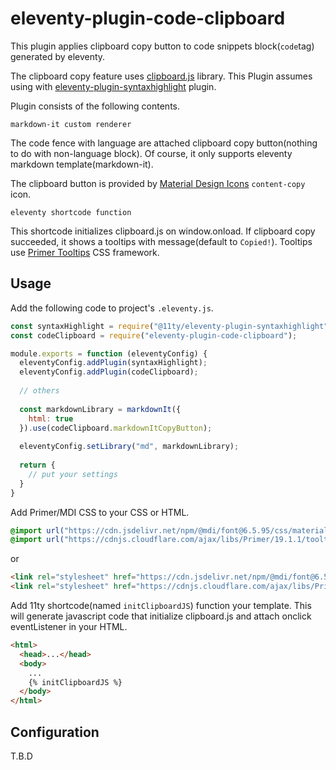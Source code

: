 # eleventy-plugin-code-clipboard

This plugin applies clipboard copy button to code snippets block(`code`tag) generated by eleventy.

The clipboard copy feature uses [clipboard.js](https://www.npmjs.com/package/clipboard) library.
This Plugin assumes using with [eleventy-plugin-syntaxhighlight](https://github.com/11ty/eleventy-plugin-syntaxhighlight) plugin.

Plugin consists of the following contents.

`markdown-it custom renderer`

The code fence with language are attached clipboard copy button(nothing to do with non-language block).
Of course, it only supports eleventy markdown template(markdown-it).

The clipboard button is provided by [Material Design Icons](https://materialdesignicons.com/) `content-copy` icon.

`eleventy shortcode function`

This shortcode initializes clipboard.js on window.onload.
If clipboard copy succeeded, it shows a tooltips with message(default to `Copied!`).
Tooltips use [Primer Tooltips](https://primer.style/css/components/tooltips) CSS framework.

## Usage

Add the following code to project's `.eleventy.js`.

```js
const syntaxHighlight = require("@11ty/eleventy-plugin-syntaxhighlight");
const codeClipboard = require("eleventy-plugin-code-clipboard");

module.exports = function (eleventyConfig) {
  eleventyConfig.addPlugin(syntaxHighlight);
  eleventyConfig.addPlugin(codeClipboard);
  
  // others
  
  const markdownLibrary = markdownIt({
    html: true
  }).use(codeClipboard.markdownItCopyButton);
  
  eleventyConfig.setLibrary("md", markdownLibrary);
  
  return {
    // put your settings
  }
}
```

Add Primer/MDI CSS to your CSS or HTML.

```css
@import url("https://cdn.jsdelivr.net/npm/@mdi/font@6.5.95/css/materialdesignicons.min.css");
@import url("https://cdnjs.cloudflare.com/ajax/libs/Primer/19.1.1/tooltips.min.css");
```

or

```html
<link rel="stylesheet" href="https://cdn.jsdelivr.net/npm/@mdi/font@6.5.95/css/materialdesignicons.min.css" crossorigin="anonymous" referrerpolicy="no-referrer" />
<link rel="stylesheet" href="https://cdnjs.cloudflare.com/ajax/libs/Primer/19.1.1/tooltips.min.css" crossorigin="anonymous" referrerpolicy="no-referrer" />
```

Add 11ty shortcode(named `initClipboardJS`) function your template. This will generate javascript code that initialize clipboard.js and attach onclick eventListener in your HTML.

```html
<html>
  <head>...</head>
  <body>
    ...
    {% initClipboardJS %}
  </body>
</html>
```

## Configuration

T.B.D